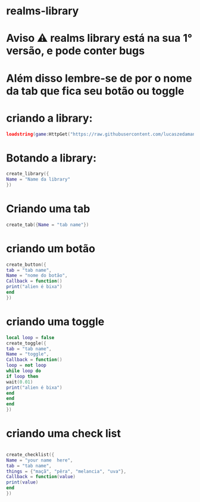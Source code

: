 # realms-library
# Aviso ⚠️ realms library está na sua 1° versão, e pode conter bugs 
# Além disso lembre-se de por o nome da tab que fica seu botão ou toggle 
# criando a library:
```lua
loadstring(game:HttpGet("https://raw.githubusercontent.com/lucaszedamanga/realms-library-/refs/heads/main/Protected_4068189292969153.lua.txt"))()
```

# Botando a library:

```lua
create_library({
Name = "Name da library"
})
```

# Criando uma tab
```lua
create_tab({Name = "tab name"})
```

# criando um botão 

```lua
create_button({
tab = "tab name",
Name = "nome do botão", 
Callback = function()
print("alien é bixa")
end
})
```
# criando uma toggle
```lua
local loop = false
create_toggle({
tab = "tab name",
Name = "toggle", 
Callback = function()
loop = not loop
while loop do 
if loop then
wait(0.01)
print("alien é bixa")
end
end
end
})
```

# criando uma check list
```lua

create_checklist({
Name = "your name  here",
tab = "tab name",
things = {"maçã", "pêra", "melancia", "uva"},
Callback = function(value)
print(value)
end
})
```
